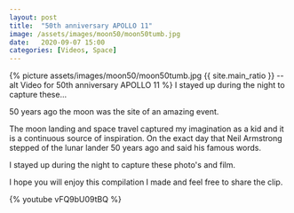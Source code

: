 ```yaml
---
layout: post
title:  "50th anniversary APOLLO 11"
image: /assets/images/moon50/moon50tumb.jpg
date:   2020-09-07 15:00
categories: [Videos, Space]
---
```

{% picture assets/images/moon50/moon50tumb.jpg {{ site.main_ratio }} --alt Video for 50th anniversary APOLLO 11 %}
I stayed up during the night to capture these...

<!--more-->

50 years ago the moon was the site of an amazing event.

The moon landing and space travel captured my imagination as a kid and it is a continuous source of inspiration. On the exact day that Neil Armstrong stepped of the lunar lander 50 years ago and said his famous words.

I stayed up during the night to capture these photo's and film.

I hope you will enjoy this compilation I made and feel free to share the clip.

{% youtube vFQ9bU09tBQ %}